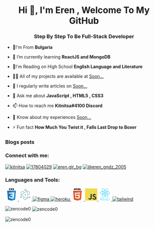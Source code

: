 <h1 align="center">Hi 👋, I'm Eren , Welcome To My GitHub</h1>
<h3 align="center">Step By Step To Be Full-Stack Developer</h3>

- 🎌I'm From **Bulgaria**

- 🌱 I’m currently learning **ReactJS and MongoDB**

- 📕I'm Reading on High School **English Language and Literature**

- 👨‍💻 All of my projects are available at [Soon...](Soon...)

- 📝 I regularly write articles on [Soon...](Soon...)

- 💬 Ask me about **JavaScript , HTML5 , CSS3**

- 📫 How to reach me **Kitnitsa#4100 Discord**

- 📄 Know about my experiences [Soon...](Soon...)

- ⚡ Fun fact **How Much You Twist it , Falls Last Drop to Boxer**

### Blogs posts
<!-- BLOG-POST-LIST:START -->
<!-- BLOG-POST-LIST:END -->

<h3 align="left">Connect with me:</h3>
<p align="left">
<a href="https://dev.to/kitnitsa" target="blank"><img align="center" src="https://raw.githubusercontent.com/rahuldkjain/github-profile-readme-generator/master/src/images/icons/Social/devto.svg" alt="kitnitsa" height="30" width="40" /></a>
<a href="https://stackoverflow.com/users/17804029" target="blank"><img align="center" src="https://raw.githubusercontent.com/rahuldkjain/github-profile-readme-generator/master/src/images/icons/Social/stack-overflow.svg" alt="17804029" height="30" width="40" /></a>
<a href="https://instagram.com/eren.glr_bg" target="blank"><img align="center" src="https://raw.githubusercontent.com/rahuldkjain/github-profile-readme-generator/master/src/images/icons/Social/instagram.svg" alt="eren.glr_bg" height="30" width="40" /></a>
<a href="https://www.hackerrank.com/@eren_gndz_2005" target="blank"><img align="center" src="https://raw.githubusercontent.com/rahuldkjain/github-profile-readme-generator/master/src/images/icons/Social/hackerrank.svg" alt="@eren_gndz_2005" height="30" width="40" /></a>
</p>

<h3 align="left">Languages and Tools:</h3>
<p align="left"> <a href="https://www.w3schools.com/css/" target="_blank" rel="noreferrer"> <img src="https://raw.githubusercontent.com/devicons/devicon/master/icons/css3/css3-original-wordmark.svg" alt="css3" width="40" height="40"/> </a> <a href="https://www.electronjs.org" target="_blank" rel="noreferrer"> <img src="https://raw.githubusercontent.com/devicons/devicon/master/icons/electron/electron-original.svg" alt="electron" width="40" height="40"/> </a> <a href="https://www.figma.com/" target="_blank" rel="noreferrer"> <img src="https://www.vectorlogo.zone/logos/figma/figma-icon.svg" alt="figma" width="40" height="40"/> </a> <a href="https://heroku.com" target="_blank" rel="noreferrer"> <img src="https://www.vectorlogo.zone/logos/heroku/heroku-icon.svg" alt="heroku" width="40" height="40"/> </a> <a href="https://www.w3.org/html/" target="_blank" rel="noreferrer"> <img src="https://raw.githubusercontent.com/devicons/devicon/master/icons/html5/html5-original-wordmark.svg" alt="html5" width="40" height="40"/> </a> <a href="https://developer.mozilla.org/en-US/docs/Web/JavaScript" target="_blank" rel="noreferrer"> <img src="https://raw.githubusercontent.com/devicons/devicon/master/icons/javascript/javascript-original.svg" alt="javascript" width="40" height="40"/> </a> <a href="https://reactjs.org/" target="_blank" rel="noreferrer"> <img src="https://raw.githubusercontent.com/devicons/devicon/master/icons/react/react-original-wordmark.svg" alt="react" width="40" height="40"/> </a> <a href="https://tailwindcss.com/" target="_blank" rel="noreferrer"> <img src="https://www.vectorlogo.zone/logos/tailwindcss/tailwindcss-icon.svg" alt="tailwind" width="40" height="40"/> </a> </p>

<p><img align="left" src="https://github-readme-stats.vercel.app/api/top-langs?username=zencode0&show_icons=true&locale=en&layout=compact" alt="zencode0" /></p>

<p>&nbsp;<img align="center" src="https://github-readme-stats.vercel.app/api?username=zencode0&show_icons=true&locale=en" alt="zencode0" /></p>

<p><img align="center" src="https://github-readme-streak-stats.herokuapp.com/?user=zencode0&" alt="zencode0" /></p>
